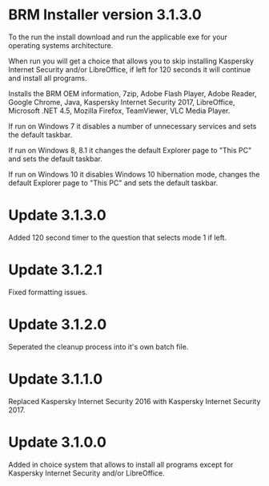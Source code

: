 # BRM Installer version 3.1.3.0

To the run the install download and run the applicable exe for your operating systems architecture.

When run you will get a choice that allows you to skip installing Kaspersky Internet Security and/or LibreOffice, if left for 120 seconds it will continue and install all programs.

Installs the BRM OEM information, 7zip, Adobe Flash Player, Adobe Reader, Google Chrome, Java, Kaspersky Internet Security 2017, LibreOffice, Microsoft .NET 4.5, Mozilla Firefox, TeamViewer, VLC Media Player.

If run on Windows 7 it disables a number of unnecessary services and sets the default taskbar.

If run on Windows 8, 8.1 it changes the default Explorer page to "This PC" and sets the default taskbar.

If run on Windows 10 it disables Windows 10 hibernation mode, changes the default Explorer page to "This PC" and sets the default taskbar.

# Update 3.1.3.0

Added 120 second timer to the question that selects mode 1 if left.

# Update 3.1.2.1

Fixed formatting issues.

# Update 3.1.2.0

Seperated the cleanup process into it's own batch file.

# Update 3.1.1.0

Replaced Kaspersky Internet Security 2016 with Kaspersky Internet Security 2017.

# Update 3.1.0.0

Added in choice system that allows to install all programs except for Kaspersky Internet Security and/or LibreOffice.
